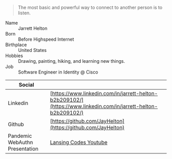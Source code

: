 
> The most basic and powerful way to connect to another person is to listen.

<dl>
<dt>Name</dt>
<dd>Jarrett Helton</dd>
<dt>Born</dt>
<dd>Before Highspeed Internet</dd>
<dt>Birthplace</dt>
<dd>United States</dd>
<dt>Hobbies</dt>
<dd>Drawing, painting, hiking, and learning new things.</dd>
<dt>Job</dt>
<dd>Software Engineer in Identity @ Cisco</dd>
</dl>

| Social    |  |
| -------- | ------- |
| Linkedin  | [https://www.linkedin.com/in/jarrett-helton-b2b209102/](https://www.linkedin.com/in/jarrett-helton-b2b209102/)    |
| Github | [https://github.com/JayHelton](https://github.com/JayHelton)     |
| Pandemic WebAuthn Presentation    | [Lansing Codes Youtube](https://www.youtube.com/watch?v=ktFCL0BL_es)    |
